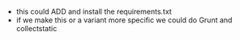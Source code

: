- this could ADD and install the requirements.txt 
- if we make this or a variant more specific we could do Grunt and collectstatic
